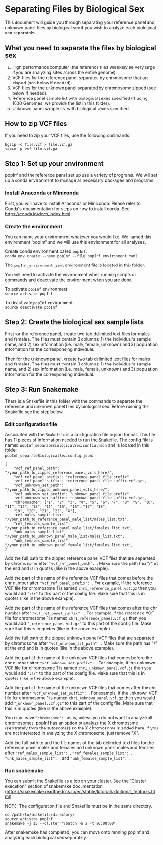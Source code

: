 # Separating Files by Biological Sex
This document will guide you through separating your reference panel and unknown panel files by biological sex if you wish to analyze each biological sex separately.

## What you need to separate the files by biological sex
1. High performance computer (the reference files will likely be very large if you are analyzing sites across the entire genome).
2. VCF files for the reference panel separated by chromosome that are zipped (see below if needed).
3. VCF files for the unknown panel separated by chromosome zipped (see below if needed).
3. Reference panel sample list with biological sexes specified (If using 1000 Genomes, we provide the list in this folder).
4. Unknown panel sample list with biological sexes specified.

## How to zip VCF files
If you need to zip your VCF files, use the following commands:
```
bgzip -c file.vcf > file.vcf.gz
tabix -p vcf file.vcf.gz
```

## Step 1: Set up your environment 
popInf and the reference panel set up use a variety of programs. We will set up a conda environment to manage all necessary packages and programs. 

### Install Anaconda or Miniconda
First, you will have to install Anaconda or Miniconda. Please refer to Conda's documentation for steps on how to install conda. See: https://conda.io/docs/index.html

### Create the environment
You can name your environment whatever you would like. We named this environment 'popInf' and we will use this environment for all analyses. 

Create conda environment called `popInf`: \
`conda env create --name popInf --file popInf_environment.yaml`

The `popInf_environment.yaml` environment file is located in this folder.

You will need to activate the environment when running scripts or commands and deactivate the environment when you are done. 

To activate `popInf` environment: \
`source activate popInf` 

To deactivate `popInf` environment: \
`source deactivate popInf`

## Step 2: Create the biological sex sample lists
First for the reference panel, create two tab delimited text files for males and females. The files must contain 3 columns: 1) the individual's sample name, and 2) sex information (i.e. male, female, unknown) and 3) population information for the corresponding individual.

Then for the unknown panel, create two tab delimited text files for males and females. The files must contain 3 columns: 1) the individual's sample name, and 2) sex information (i.e. male, female, unknown) and 3) population information for the corresponding individual.

## Step 3: Run Snakemake
There is a Snakefile in this folder with the commands to separate the reference and unknown panel files by biological sex. Before running the Snakefile see the step below.

### Edit configuration file
Associated with the `Snakefile` is a configuration file in json format. This file has 11 pieces of information needed to run the Snakefile.
The config file is named `popInf_separateBiologicalSex.config.json` and is located in this folder. \
`popInf_separateBiologicalSex.config.json`:

```
{
	"vcf_ref_panel_path": "/your_path_to_zipped_reference_panel_vcfs_here/",
	"vcf_ref_panel_prefix": "reference_panel_file_prefix",
	"vcf_ref_panel_suffix": "reference_panel_file_suffix.vcf.gz",
	"vcf_unknown_set_path": "/your_path_to_zipped_unknown_panel_vcfs_here/",
	"vcf_unknown_set_prefix": "unknown_panel_file_prefix",
	"vcf_unknown_set_suffix": "unknown_panel_file_suffix.vcf.gz",
	"chromosome": ["1", "2", "3", "4", "5", "6", "7", "8", "9", "10", "11", "12", "13", "14", "15", "16", "17", "18", 
	"19", "20", "21", "22", "X"],
	"ref_males_sample_list": "/your_path_to_reference_panel_male_list/males_list.txt",
	"ref_females_sample_list": "/your_path_to_reference_panel_male_list/females_list.txt",
	"unk_males_sample_list": "/your_path_to_unknown_panel_male_list/males_list.txt",
	"unk_females_sample_list": "/your_path_to_unknown_panel_female_list/females_list.txt",
}

```
Add the full path to the zipped reference panel VCF files that are separated by chromosome after `"vcf_ref_panel_path": `. Make sure the path has "/" at the end and is in quotes (like in the above example).

Add the part of the name of the reference VCF files that comes before the chr number after `"vcf_ref_panel_prefix": `. For example, if the reference VCF file for chromosome 1 is named `chr1_reference_panel.vcf.gz` then you would add `"chr"` to this part of the config file. Make sure that this is in quotes (like in the above example).

Add the part of the name of the reference VCF files that comes after the chr number after `"vcf_ref_panel_suffix": `. For example, if the reference VCF file for chromosome 1 is named `chr1_reference_panel.vcf.gz` then you would add `"_reference_panel.vcf.gz"` to this part of the config file. Make sure that this is in quotes (like in the above example).

Add the full path to the zipped unknown panel VCF files that are separated by chromosome after `"vcf_unknown_set_path": `. Make sure the path has "/" at the end and is in quotes (like in the above example).

Add the part of the name of the unknown VCF files that comes before the chr number after `"vcf_unknown_set_prefix": `. For example, if the unknown VCF file for chromosome 1 is named `chr1_unknown_panel.vcf.gz` then you would add `"chr"` to this part of the config file. Make sure that this is in quotes (like in the above example).

Add the part of the name of the unknown VCF files that comes after the chr number after `"vcf_unknown_set_suffix": `. For example, if the unknown VCF file for chromosome 1 is named `chr1_unknown_panel.vcf.gz` then you would add `"_unknown_panel.vcf.gz"` to this part of the config file. Make sure that this is in quotes (like in the above example).

You may leave `"chromosome": ` as is, unless you do not want to analyze all chromosomes. popInf has an option to analyze the X chromosome (separately from the autosomes) so the X chromosome is added here. If you are not interested in analyzing the X chromosome, just remove "X".

Add the full path to and the file names of the tab delimited text files for the reference panel males and females and unknown panel males and females after `"ref_males_sample_list": `, `"ref_females_sample_list": `, `"unk_males_sample_list": `, and `"unk_females_sample_list": `.

### Run snakemake
You can submit the Snakefile as a job on your cluster. See the "Cluster execution" section of snakemake documentation (https://snakemake.readthedocs.io/en/stable/tutorial/additional_features.html)

NOTE: The configuration file and Snakefile must be in the same directory.

```
cd /path/to/snakefile/directory/
source activate popInf
snakemake -j 15 --cluster "sbatch -n 2 -t 96:00:00"
```
After snakemake has completed, you can move onto running popInf and analyzing each biological sex separately.

